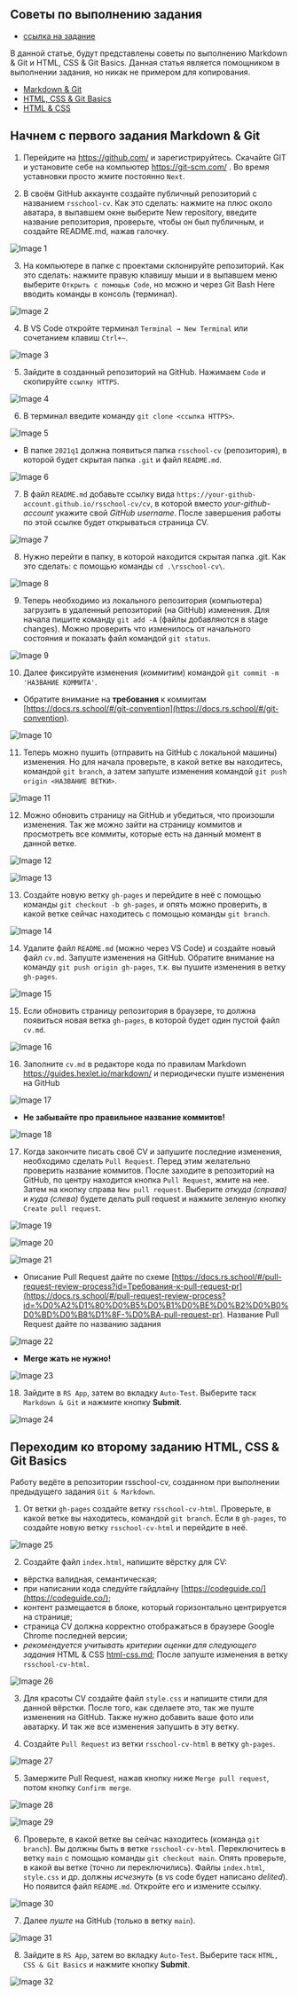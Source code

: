 ## Советы по выполнению задания 
- [ссылка на задание](cv.md)

В данной статье, будут представлены советы по выполнению Markdown & Git и HTML, CSS & Git Basics. Данная статья является помощником в выполнении задания, но никак не примером для копирования.
- [Markdown & Git](git-markdown.md)
- [HTML, CSS & Git Basics](html-css-git.md)
- [HTML & CSS](html-css.md)

## Начнем с первого задания Markdown & Git

1. Перейдите на https://github.com/ и зарегистрируйтесь. Скачайте GIT и установите себе на компьютер https://git-scm.com/ . Во время уставновки просто жмите постоянно `Next`.

2. В своём GitHub аккаунте создайте публичный репозиторий с названием `rsschool-cv`.
Как это сделать: нажмите на плюс около аватара, в выпавшем окне выберите New repository, введите название репозитория, проверьте, чтобы он был публичным, и создайте README.md, нажав галочку.

![Image 1](https://i.ibb.co/yFsYLHQ/1.jpg)

3. На компьютере в папке с проектами склонируйте репозиторий. 
Как это сделать: нажмите правую клавишу мыши и в выпавшем меню выберите `Открыть с помощью Code`, но можно и через Git Bash Here вводить команды в консоль (терминал).

![Image 2](https://i.ibb.co/GJ1pQdF/3.jpg)

4. В VS Code откройте терминал `Terminal → New Terminal` или сочетанием клавиш `Ctrl+~`.

![Image 3](https://i.ibb.co/zf8kPfr/4.jpg)

5. Зайдите в созданный репозиторий на GitHub. Нажимаем `Code` и скопируйте `ссылку HTTPS`.

![Image 4](https://i.ibb.co/6P46PN2/5.jpg)

6. В терминал введите команду `git clone <ссылка HTTPS>`.

![Image 5](https://i.ibb.co/pR11Zjz/8.jpg)

- В папке `2021q1` должна появиться папка `rsschool-cv` (репозитория), в которой будет скрытая папка `.git` и файл `README.md`.

![Image 6](https://i.ibb.co/qWTXH3x/7.jpg)

7. В файл `README.md` добавьте ссылку вида `https://your-github-account.github.io/rsschool-cv/cv`, в которой вместо *your-github-account* укажите свой *GitHub username*. После завершения работы по этой ссылке будет открываться страница CV.

![Image 7](https://i.ibb.co/P4D7Rkd/9.jpg)

8. Нужно перейти в папку, в которой находится скрытая папка .git. 
Как это сделать: с помощью команды `cd .\rsschool-cv\`.

![Image 8](https://i.ibb.co/WnQ5V8b/10.jpg)

9. Теперь необходимо из локального репозитория (компьютера) загрузить в удаленный репозиторий (на GitHub) изменения. Для начала пишите команду `git add -A` (файлы добавляются в stage changes). Можно проверить что изменилось от начального состояния и показать файл командой `git status`.

![Image 9](https://i.ibb.co/ncw4tpr/11.jpg)

10. Далее фиксируйте изменения (*коммитим*) командой `git commit -m 'НАЗВАНИЕ КОММИТА'`.
- Обратите внимание на **требования** к коммитам [https://docs.rs.school/#/git-convention](https://docs.rs.school/#/git-convention).

![Image 10](https://i.ibb.co/9tD040y/12.jpg)

11. Теперь можно пушить (отправить на GitHub с локальной машины) изменения. Но для начала проверьте, в какой ветке вы находитесь, командой `git branch`, а затем запуште изменения командой `git push origin <НАЗВАНИЕ ВЕТКИ>`.

![Image 11](https://i.ibb.co/0Y2kgyf/17.jpg)

12. Можно обновить страницу на GitHub и убедиться, что произошли изменения. Так же можно зайти на страницу коммитов и просмотреть все коммиты, которые есть на данный момент в данной ветке.

![Image 12](https://i.ibb.co/JBkyCzB/14.jpg)

![Image 13](https://i.ibb.co/zGSv810/15.jpg)

13. Создайте новую ветку `gh-pages` и перейдите в неё с помощью команды `git checkout -b gh-pages`, и опять можно проверить, в какой ветке сейчас находитесь с помощью команды `git branch`.

![Image 14](https://i.ibb.co/1m5H1vY/18.jpg)

14. Удалите файл `README.md` (можно через VS Code) и создайте новый файл `cv.md`. Запуште изменения на GitHub. Обратите внимание на команду `git push origin gh-pages`, т.к. вы пушите изменения в ветку `gh-pages`.

![Image 15](https://i.ibb.co/Fsk85Bc/19.jpg)

15. Если обновить страницу репозитория в браузере, то должна появиться новая ветка `gh-pages`, в которой будет один пустой файл `cv.md`.

![Image 16](https://i.ibb.co/DkqyC0k/20.jpg)

16. Заполните `cv.md` в редакторе кода по правилам Markdown https://guides.hexlet.io/markdown/ и периодически пуште изменения на GitHub

![Image 17](https://i.ibb.co/tMKvVDH/21.jpg)

- **Не забывайте про правильное название коммитов!**

![Image 18](https://i.ibb.co/bgzdP9V/22.jpg)

17. Когда закончите писать своё CV и запушите последние изменения, необходимо сделать `Pull Request`. Перед этим желательно проверить название коммитов. После заходите в репозиторий на GitHub, по центру находится кнопка `Pull Request`, жмите на нее. Затем на кнопку справа `New pull request`. Выберите *откуда (справа)* и *куда (слева)* будете делать pull request и нажмите зеленую кнопку `Create pull request`.

![Image 19](https://i.ibb.co/n1TrZT1/23.jpg)

![Image 20](https://i.ibb.co/CvVypr1/24.jpg)

![Image 21](https://i.ibb.co/6F1zc52/25.jpg)

- Описание Pull Request дайте по схеме [https://docs.rs.school/#/pull-request-review-process?id=Требования-к-pull-request-pr](https://docs.rs.school/#/pull-request-review-process?id=%D0%A2%D1%80%D0%B5%D0%B1%D0%BE%D0%B2%D0%B0%D0%BD%D0%B8%D1%8F-%D0%BA-pull-request-pr). Название Pull Request дайте по названию задания

![Image 22](https://i.ibb.co/fX5rSQm/26.jpg)

- **Merge жать не нужно!**

![Image 23](https://i.ibb.co/DwH43qn/27.jpg)

18. Зайдите в `RS App`, затем во вкладку `Auto-Test`. Выберите таск `Markdown & Git` и нажмите кнопку **Submit**.

![Image 24](https://i.ibb.co/hKqRBYg/28.jpg)

## Переходим ко второму заданию HTML, CSS & Git Basics

Работу ведёте в репозитории rsschool-cv, созданном при выполнении предыдущего задания `Git & Markdown`.

1. От ветки `gh-pages` создайте ветку `rsschool-cv-html`. Проверьте, в какой ветке вы находитесь, командой `git branch`. Eсли в `gh-pages`, то создайте новую ветку `rsschool-cv-html` и перейдите в неё.

![Image 25](https://i.ibb.co/5LB8R1v/1-1.jpg)

2. Создайте файл `index.html`, напишите вёрстку для CV:
- вёрстка валидная, семантическая;
- при написании кода следуйте гайдлайну [https://codeguide.co/](https://codeguide.co/);
- контент размещается в блоке, который горизонтально центрируется на странице;
- страница СV должна корректно отображаться в браузере Google Chrome последней версии;
- *рекомендуется учитывать критерии оценки для следующего задания* HTML & CSS [html-css.md](html-css.md);
После запуште изменения в ветку `rsschool-cv-html`.

![Image 26](https://i.ibb.co/Zz3vQPv/2.jpg)

3. Для красоты CV создайте файл `style.css` и напишите стили для данной вёрстки. После того, как сделаете это, так же пуште изменения на GitHub. Также нужно добавить ваше фото или аватарку. И так же все изменения запушить в эту ветку.

4. Создайте `Pull Request` из ветки `rsschool-cv-html` в ветку `gh-pages`.

![Image 27](https://i.ibb.co/pwHd1Ls/4-1.jpg)

5. Замержите Pull Request, нажав кнопку ниже `Merge pull request`, потом кнопку `Confirm merge`.

![Image 28](https://i.ibb.co/hXxfSZX/5-1.jpg)

![Image 29](https://i.ibb.co/CzTqhxJ/6.jpg)

6. Проверьте, в какой ветке вы сейчас находитесь (команда `git branch`). Вы должны быть в ветке `rsschool-cv-html`. Переключитесь в ветку `main` с помощью команды `git checkout main`. Опять проверьте, в какой вы ветке (точно ли переключились). Файлы `index.html`, `style.css` и др. должны *исчезнуть* (в vs code будет написано *delited*). Но появится файл `README.md`. Откройте его и измените ссылку.

![Image 30](https://i.ibb.co/8NMWYp1/7-1.jpg)

7. Далее *пуште* на GitHub (только в ветку `main`).

![Image 31](https://i.ibb.co/BVpcYnp/8-1.jpg)

8. Зайдите в `RS App`, затем во вкладку `Auto-Test`. Выберите таск `HTML, CSS & Git Basics` и нажмите кнопку **Submit**.

![Image 32](https://i.ibb.co/k0gMmqW/100.jpg)